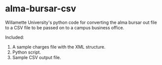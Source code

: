 # alma-bursar-csv

Willamette University's python code for converting the alma bursar out file to a CSV file to be passed on to a campus business office.

Included:

1. A sample charges file with the XML structure.
2. Python script.
3. Sample CSV output file.


